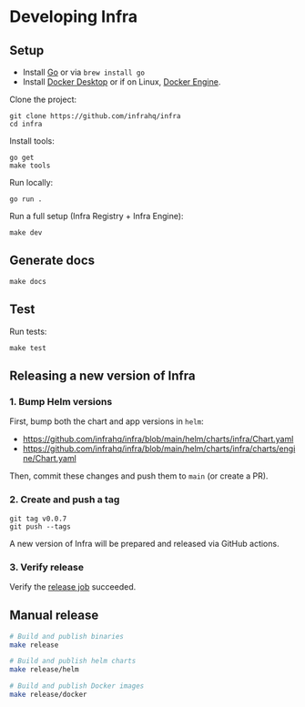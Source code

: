 # Developing Infra

## Setup

* Install [Go](https://golang.org/doc/install) or via `brew install go`
* Install [Docker Desktop](https://www.docker.com/products/docker-desktop) or if on Linux, [Docker Engine](https://docs.docker.com/engine/install/).

Clone the project:

```
git clone https://github.com/infrahq/infra
cd infra
```

Install tools:

```
go get
make tools
```

Run locally:

```
go run .
```

Run a full setup (Infra Registry + Infra Engine):

```
make dev
```

## Generate docs

```
make docs
```

## Test

Run tests:

```
make test
```

## Releasing a new version of Infra

### 1. Bump Helm versions

First, bump both the chart and app versions in `helm`:

* https://github.com/infrahq/infra/blob/main/helm/charts/infra/Chart.yaml
* https://github.com/infrahq/infra/blob/main/helm/charts/infra/charts/engine/Chart.yaml

Then, commit these changes and push them to `main` (or create a PR).

### 2. Create and push a tag

```
git tag v0.0.7
git push --tags
```

A new version of Infra will be prepared and released via GitHub actions.

### 3. Verify release

Verify the [release job](https://github.com/infrahq/infra/actions/workflows/release.yml) succeeded.

## Manual release

```bash
# Build and publish binaries
make release

# Build and publish helm charts
make release/helm

# Build and publish Docker images
make release/docker
```

